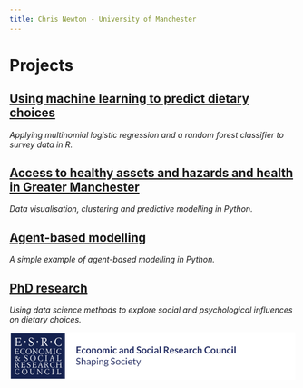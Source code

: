 ```yaml
---
title: Chris Newton - University of Manchester
---
```


# **Projects**

## [Using machine learning to predict dietary choices](https://chrisdnewton.github.io/RandomForest)

  *Applying multinomial logistic regression and a random forest classifier to survey data in R.*


## [Access to healthy assets and hazards and health in Greater Manchester](https://github.com/ChrisDNewton/GreaterManchesterHealth/blob/master/Analysis%20of%20Indices%20of%20Multiple%20Deprivation%20and%20'Access%20to%20Healthy%20Assets%20and%20Hazards'%20Data%20in%20Greater%20Manchester%20(for%20GitHub).ipynb)

  *Data visualisation, clustering and predictive modelling in Python.*

## [Agent-based modelling](https://chrisdnewton.github.io/AgentBasedModelling)

  *A simple example of agent-based modelling in Python.*




## [PhD research](https://chrisdnewton.github.io/Research)

  *Using data science methods to explore social and psychological influences on dietary choices.*

![ESRC logo](https://raw.githubusercontent.com/ChrisDNewton/ChrisDNewton.github.io/master/logo.png)
